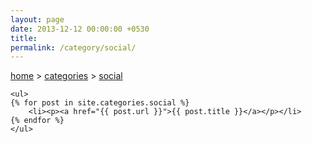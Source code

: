 ```yaml
---
layout: page
date: 2013-12-12 00:00:00 +0530
title: 
permalink: /category/social/
---
```


<div>
    <a href="{{ site.url }}">home</a>&nbsp;&gt;&nbsp;<a href="{{ site.url }}/categories">categories</a>&nbsp;&gt;&nbsp;<a href="{{ site.url }}/category/social/">social</a>
  	
	<ul>
    {% for post in site.categories.social %}
		<li><p><a href="{{ post.url }}">{{ post.title }}</a></p></li>
    {% endfor %}
	</ul>
	
</div>
